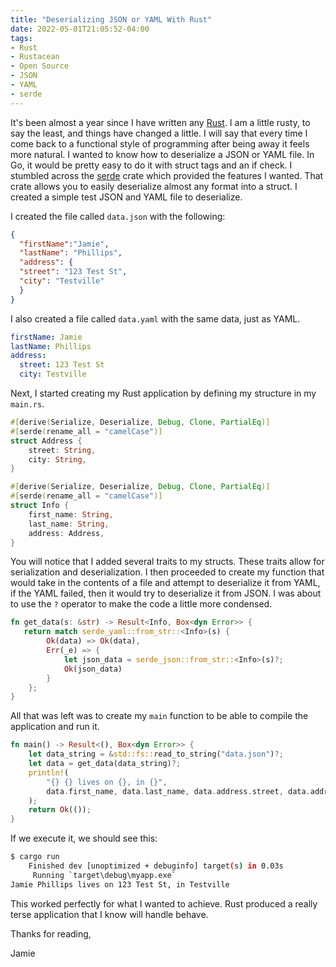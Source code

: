 ```yaml
---
title: "Deserializing JSON or YAML With Rust"
date: 2022-05-01T21:05:52-04:00
tags: 
- Rust
- Rustacean
- Open Source
- JSON
- YAML
- serde
---
```


It's been almost a year since I have written any [Rust](https://www.rust-lang.org/). I am a little rusty, to say the least, and things have changed a little. I will say that every time I come back to a functional style of programming after being away it feels more natural. I wanted to know how to deserialize a JSON or YAML file. In Go, it would be pretty easy to do it with struct tags and an if check. I stumbled across the [serde](https://crates.io/crates/serde) crate which provided the features I wanted. That crate allows you to easily deserialize almost any format into a struct. I created a simple test JSON and YAML file to deserialize.

I created the file called `data.json` with the following:

```JSON
{
  "firstName":"Jamie",
  "lastName": "Phillips",
  "address": {
  "street": "123 Test St",
  "city": "Testville"
  }
}
```

I also created a file called `data.yaml` with the same data, just as YAML.

```YAML
firstName: Jamie
lastName: Phillips
address:
  street: 123 Test St
  city: Testville
```

Next, I started creating my Rust application by defining my structure in my `main.rs`.

```Rust
#[derive(Serialize, Deserialize, Debug, Clone, PartialEq)]
#[serde(rename_all = "camelCase")]
struct Address {
    street: String,
    city: String,
}

#[derive(Serialize, Deserialize, Debug, Clone, PartialEq)]
#[serde(rename_all = "camelCase")]
struct Info {
    first_name: String,
    last_name: String,
    address: Address,
}
```

You will notice that I added several traits to my structs. These traits allow for serialization and deserialization. I then proceeded to create my function that would take in the contents of a file and attempt to deserialize it from YAML, if the YAML failed, then it would try to deserialize it from JSON. I was about to use the `?` operator to make the code a little more condensed.

```Rust
fn get_data(s: &str) -> Result<Info, Box<dyn Error>> {
   return match serde_yaml::from_str::<Info>(s) {
        Ok(data) => Ok(data),
        Err(_e) => {
            let json_data = serde_json::from_str::<Info>(s)?;
            Ok(json_data)
        }
    };
}
```

All that was left was to create my `main` function to be able to compile the application and run it.

```Rust
fn main() -> Result<(), Box<dyn Error>> {
    let data_string = &std::fs::read_to_string("data.json")?;
    let data = get_data(data_string)?;
    println!(
        "{} {} lives on {}, in {}",
        data.first_name, data.last_name, data.address.street, data.address.city
    );
    return Ok(());
}
```

If we execute it, we should see this:

```Bash
$ cargo run
    Finished dev [unoptimized + debuginfo] target(s) in 0.03s
     Running `target\debug\myapp.exe`
Jamie Phillips lives on 123 Test St, in Testville
```

This worked perfectly for what I wanted to achieve. Rust produced a really terse application that I know will handle behave.

Thanks for reading,

Jamie